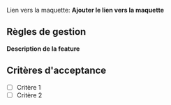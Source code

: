 Lien vers la maquette: **Ajouter le lien vers la maquette**

## Règles de gestion

**Description de la feature**

## Critères d'acceptance

- [ ] Critère 1
- [ ] Critère 2
